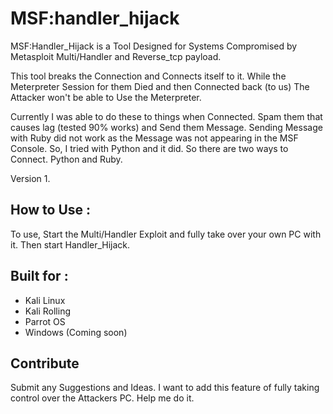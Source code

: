# MSF:handler_hijack
MSF:Handler_Hijack is a Tool Designed for Systems Compromised by
Metasploit Multi/Handler and Reverse_tcp payload. 

This tool breaks the Connection and Connects itself to it. While the Meterpreter Session
for them Died and then Connected back (to us) The Attacker won't be able to Use the Meterpreter.

Currently I was able to do these to things when Connected. Spam them
that causes lag (tested 90% works) and Send them Message. Sending Message with Ruby did not work
as the Message was not appearing in the MSF Console. So, I tried with Python and it did.
So there are two ways to Connect. Python and Ruby.

Version 1.

## How to Use : 
To use, Start the Multi/Handler Exploit and fully take over your own PC with it. Then start Handler_Hijack.

## Built for : 
- Kali Linux
- Kali Rolling
- Parrot OS
- Windows (Coming soon)

## Contribute
Submit any Suggestions and Ideas. I want to add this feature of fully taking control over the Attackers PC. Help me do it. 

